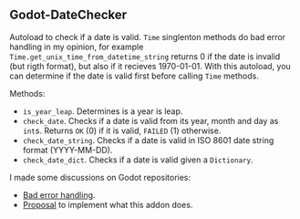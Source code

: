 ## Godot-DateChecker

Autoload to check if a date is valid. `Time` singlenton methods do bad error handling in my opinion, for example `Time.get_unix_time_from_datetime_string` returns 0 if the date is invalid (but rigth format), but also if it recieves 1970-01-01. With this autoload, you can determine if the date is valid first before calling `Time` methods.

Methods:
- `is_year_leap`. Determines is a year is leap.
- `check_date`. Checks if a date is valid from its year, month and day as `int`s. Returns `OK` (0) if it is valid, `FAILED` (1) otherwise.
- `check_date_string`. Checks if a date is valid in ISO 8601 date string format (YYYY-MM-DD).
- `check_date_dict`. Checks if a date is valid given a `Dictionary`.

I made some discussions on Godot repositories:
- [Bad error handling](https://github.com/godotengine/godot/issues/80059#issue-1827963646).
- [Proposal](https://github.com/godotengine/godot-proposals/issues/7414#issue-1827970405) to implement what this addon does.
